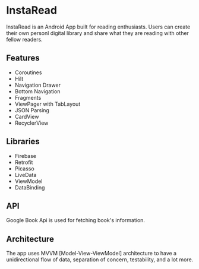 
# InstaRead

InstaRead is an Android App built for reading enthusiasts. Users 
can create their own personl digital library and share what they are 
reading with other fellow readers.


## Features
- Coroutines
- Hilt
- Navigation Drawer
- Bottom Navigation
- Fragments
- ViewPager with TabLayout
- JSON Parsing
- CardView
- RecyclerView


## Libraries
- Firebase
- Retrofit
- Picasso
- LiveData 
- ViewModel
- DataBinding
## API
Google Book Api is used for fetching book's information.
## Architecture
The app uses MVVM [Model-View-ViewModel] architecture to have a unidirectional flow of data, separation of concern, testability, and a lot more.
